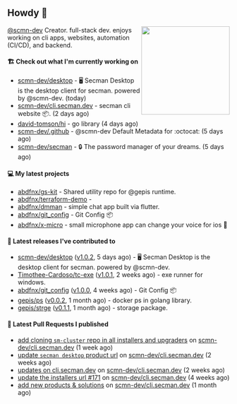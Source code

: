 ## Howdy 👋

<img align="right" src="https://github.com/abdfnx.png" width="200">

[@scmn-dev](https://github.com/scmn-dev) Creator. full-stack dev. enjoys working on cli apps, websites, automation (CI/CD), and backend.

#### 🏗️ Check out what I'm currently working on

- [scmn-dev/desktop](https://github.com/scmn-dev/desktop) - 🖥️ Secman Desktop is the desktop client for secman. powered by @scmn-dev. (today)
- [scmn-dev/cli.secman.dev](https://github.com/scmn-dev/cli.secman.dev) - secman cli website 📦. (2 days ago)
- [david-tomson/hi](https://github.com/david-tomson/hi) - go library (4 days ago)
- [scmn-dev/.github](https://github.com/scmn-dev/.github) - @scmn-dev Default Metadata for :octocat: (5 days ago)
- [scmn-dev/secman](https://github.com/scmn-dev/secman) - 🔒 The password manager of your dreams. (5 days ago)

#### 💻 My latest projects

- [abdfnx/gs-kit](https://github.com/abdfnx/gs-kit) - Shared utility repo for @gepis runtime.
- [abdfnx/terraform-demo](https://github.com/abdfnx/terraform-demo) - 
- [abdfnx/dmman](https://github.com/abdfnx/dmman) - simple chat app built via flutter.
- [abdfnx/git_config](https://github.com/abdfnx/git_config) - Git Config 📦
- [abdfnx/x-micro](https://github.com/abdfnx/x-micro) - small microphone app can change your voice for ios 📱

#### 🔭 Latest releases I've contributed to

- [scmn-dev/desktop](https://github.com/scmn-dev/desktop) ([v1.0.2](https://github.com/scmn-dev/desktop/releases/tag/v1.0.2), 5 days ago) - 🖥️ Secman Desktop is the desktop client for secman. powered by @scmn-dev.
- [Timothee-Cardoso/tc-exe](https://github.com/Timothee-Cardoso/tc-exe) ([v1.0.1](https://github.com/Timothee-Cardoso/tc-exe/releases/tag/v1.0.1), 2 weeks ago) - exe runner for windows.
- [abdfnx/git_config](https://github.com/abdfnx/git_config) ([v1.0.0](https://github.com/abdfnx/git_config/releases/tag/v1.0.0), 4 weeks ago) - Git Config 📦
- [gepis/ps](https://github.com/gepis/ps) ([v0.0.2](https://github.com/gepis/ps/releases/tag/v0.0.2), 1 month ago) - docker ps in golang library.
- [gepis/strge](https://github.com/gepis/strge) ([v0.1.1](https://github.com/gepis/strge/releases/tag/v0.1.1), 1 month ago) - storage package.

#### 🔨 Latest Pull Requests I published

- [add cloning `sm-cluster` repo in all installers and upgraders](https://github.com/scmn-dev/cli.secman.dev/pull/226) on [scmn-dev/cli.secman.dev](https://github.com/scmn-dev/cli.secman.dev) (1 week ago)
- [update `secman desktop` product url](https://github.com/scmn-dev/cli.secman.dev/pull/216) on [scmn-dev/cli.secman.dev](https://github.com/scmn-dev/cli.secman.dev) (2 weeks ago)
- [updates on cli.secman.dev](https://github.com/scmn-dev/cli.secman.dev/pull/201) on [scmn-dev/cli.secman.dev](https://github.com/scmn-dev/cli.secman.dev) (2 weeks ago)
- [update the installers url #171](https://github.com/scmn-dev/cli.secman.dev/pull/180) on [scmn-dev/cli.secman.dev](https://github.com/scmn-dev/cli.secman.dev) (4 weeks ago)
- [add new products &amp; solutions](https://github.com/scmn-dev/cli.secman.dev/pull/168) on [scmn-dev/cli.secman.dev](https://github.com/scmn-dev/cli.secman.dev) (1 month ago)
